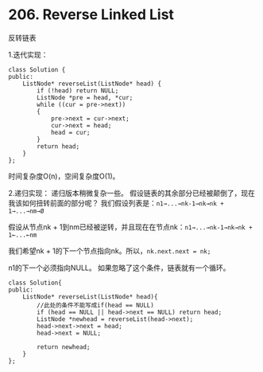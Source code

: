 # 206. Reverse Linked List
反转链表

1.迭代实现：
```
class Solution {
public:
    ListNode* reverseList(ListNode* head) {
        if (!head) return NULL;
        ListNode *pre = head, *cur;
        while ((cur = pre->next))
        {
            pre->next = cur->next;
            cur->next = head;
            head = cur;
        }
        return head;
    }
};
```
时间复杂度O(n)，空间复杂度O(1)。

2.递归实现：
递归版本稍微复杂一些。 假设链表的其余部分已经被颠倒了，现在我该如何扭转前面的部分呢？ 我们假设列表是：`n1→...→nk-1→nk→nk + 1→...→nm→Ø`

假设从节点nk + 1到nm已经被逆转，并且现在在节点nk：`n1→...→nk-1→nk→nk + 1←...←nm`

我们希望nk + 1的下一个节点指向nk。所以，`nk.next.next = nk;`

n1的下一个必须指向NULL。 如果忽略了这个条件，链表就有一个循环。
```
class Solution{
public:
    ListNode* reverseList(ListNode* head){
        //此处的条件不能写成if(head == NULL)
        if (head == NULL || head->next == NULL) return head;
        ListNode *newhead = reverseList(head->next);
        head->next->next = head;
        head->next = NULL;
        
        return newhead;
    }
};
```
